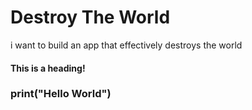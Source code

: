# Destroy The World
i want to build an app that effectively destroys the world

#### This is a heading!
### print("Hello World")
